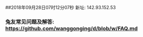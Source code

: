##2018年09月28日07时12分07秒 新址: 142.93.152.53
### 兔友常见问题及解答: https://github.com/wanggonging/d/blob/w/FAQ.md
